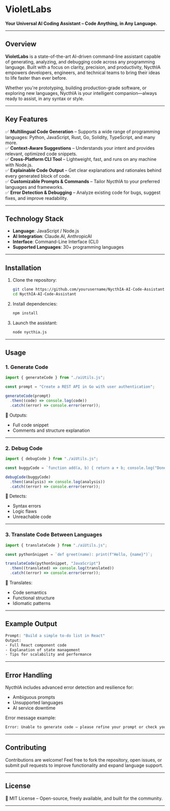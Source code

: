 # **VioletLabs**

**Your Universal AI Coding Assistant – Code Anything, in Any Language.**

---

## **Overview**

**VioletLabs** is a state-of-the-art AI-driven command-line assistant capable of generating, analyzing, and debugging code across any programming language. Built with a focus on clarity, precision, and productivity, NycthIA empowers developers, engineers, and technical teams to bring their ideas to life faster than ever before.

Whether you're prototyping, building production-grade software, or exploring new languages, NycthIA is your intelligent companion—always ready to assist, in any syntax or style.

---

## **Key Features**

✅ **Multilingual Code Generation** – Supports a wide range of programming languages: Python, JavaScript, Rust, Go, Solidity, TypeScript, and many more.  
✅ **Context-Aware Suggestions** – Understands your intent and provides relevant, optimized code snippets.  
✅ **Cross-Platform CLI Tool** – Lightweight, fast, and runs on any machine with Node.js.  
✅ **Explainable Code Output** – Get clear explanations and rationales behind every generated block of code.  
✅ **Customizable Prompts & Commands** – Tailor NycthIA to your preferred languages and frameworks.  
✅ **Error Detection & Debugging** – Analyze existing code for bugs, suggest fixes, and improve readability.  

---

## **Technology Stack**

- **Language**: JavaScript / Node.js  
- **AI Integration**: Claude.AI, AnthropicAI  
- **Interface**: Command-Line Interface (CLI)  
- **Supported Languages**: 30+ programming languages  

---

## **Installation**

1. Clone the repository:  
   ```bash
   git clone https://github.com/yourusername/NycthIA-AI-Code-Assistant.git
   cd NycthIA-AI-Code-Assistant
   ```
2. Install dependencies:  
   ```bash
   npm install
   ```
3. Launch the assistant:  
   ```bash
   node nycthia.js
   ```

---

## **Usage**

### **1. Generate Code**
```javascript
import { generateCode } from "./aiUtils.js";

const prompt = "Create a REST API in Go with user authentication";

generateCode(prompt)
  .then((code) => console.log(code))
  .catch((error) => console.error(error));
```
📌 Outputs:  
- Full code snippet  
- Comments and structure explanation  

---

### **2. Debug Code**
```javascript
import { debugCode } from "./aiUtils.js";

const buggyCode = `function add(a, b) { return a + b; console.log("Done") }`;

debugCode(buggyCode)
  .then((analysis) => console.log(analysis))
  .catch((error) => console.error(error));
```
📌 Detects:  
- Syntax errors  
- Logic flaws  
- Unreachable code  

---

### **3. Translate Code Between Languages**
```javascript
import { translateCode } from "./aiUtils.js";

const pythonSnippet = `def greet(name): print(f"Hello, {name}")`;

translateCode(pythonSnippet, "JavaScript")
  .then((translated) => console.log(translated))
  .catch((error) => console.error(error));
```
📌 Translates:  
- Code semantics  
- Functional structure  
- Idiomatic patterns  

---

## **Example Output**
```bash
Prompt: "Build a simple to-do list in React"
Output:
- Full React component code
- Explanation of state management
- Tips for scalability and performance
```

---

## **Error Handling**

NycthIA includes advanced error detection and resilience for:
- Ambiguous prompts
- Unsupported languages
- AI service downtime

Error message example:
```bash
Error: Unable to generate code – please refine your prompt or check your network connection.
```

---

## **Contributing**

Contributions are welcome! Feel free to fork the repository, open issues, or submit pull requests to improve functionality and expand language support.

---

## **License**

📜 MIT License – Open-source, freely available, and built for the community.

---

